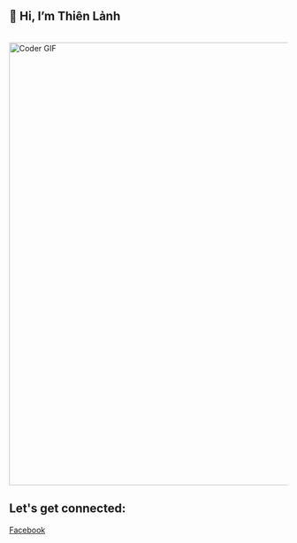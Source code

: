 
## 👋 Hi, I’m Thiên Lảnh
</br>

<!---
thienlanh0602/thienlanh0602 is a ✨ special ✨ repository because its `README.md` (this file) appears on your GitHub profile.
You can click the Preview link to take a look at your changes.
--->


<img src="https://cdn.dribbble.com/users/3250516/screenshots/10080932/media/ef676efb8b7b553988c8095ae779b4ba.gif" alt="Coder GIF" width="800">

<h2 align="left"> Let's get connected:</h2>

[Facebook](https://www.facebook.com/thien.lanh.dep.trai/)
